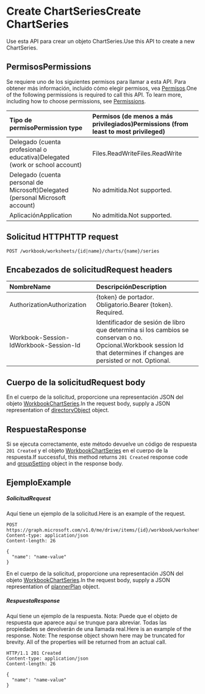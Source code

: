 # <a name="create-chartseries"></a><span data-ttu-id="5d26a-101">Create ChartSeries</span><span class="sxs-lookup"><span data-stu-id="5d26a-101">Create ChartSeries</span></span>

<span data-ttu-id="5d26a-102">Use esta API para crear un objeto ChartSeries.</span><span class="sxs-lookup"><span data-stu-id="5d26a-102">Use this API to create a new ChartSeries.</span></span>
## <a name="permissions"></a><span data-ttu-id="5d26a-103">Permisos</span><span class="sxs-lookup"><span data-stu-id="5d26a-103">Permissions</span></span>
<span data-ttu-id="5d26a-p101">Se requiere uno de los siguientes permisos para llamar a esta API. Para obtener más información, incluido cómo elegir permisos, vea [Permisos](../../../concepts/permissions_reference.md).</span><span class="sxs-lookup"><span data-stu-id="5d26a-p101">One of the following permissions is required to call this API. To learn more, including how to choose permissions, see [Permissions](../../../concepts/permissions_reference.md).</span></span>

|<span data-ttu-id="5d26a-106">Tipo de permiso</span><span class="sxs-lookup"><span data-stu-id="5d26a-106">Permission type</span></span>      | <span data-ttu-id="5d26a-107">Permisos (de menos a más privilegiados)</span><span class="sxs-lookup"><span data-stu-id="5d26a-107">Permissions (from least to most privileged)</span></span>              |
|:--------------------|:---------------------------------------------------------|
|<span data-ttu-id="5d26a-108">Delegado (cuenta profesional o educativa)</span><span class="sxs-lookup"><span data-stu-id="5d26a-108">Delegated (work or school account)</span></span> | <span data-ttu-id="5d26a-109">Files.ReadWrite</span><span class="sxs-lookup"><span data-stu-id="5d26a-109">Files.ReadWrite</span></span>    |
|<span data-ttu-id="5d26a-110">Delegado (cuenta personal de Microsoft)</span><span class="sxs-lookup"><span data-stu-id="5d26a-110">Delegated (personal Microsoft account)</span></span> | <span data-ttu-id="5d26a-111">No admitida.</span><span class="sxs-lookup"><span data-stu-id="5d26a-111">Not supported.</span></span>    |
|<span data-ttu-id="5d26a-112">Aplicación</span><span class="sxs-lookup"><span data-stu-id="5d26a-112">Application</span></span> | <span data-ttu-id="5d26a-113">No admitida.</span><span class="sxs-lookup"><span data-stu-id="5d26a-113">Not supported.</span></span> |

## <a name="http-request"></a><span data-ttu-id="5d26a-114">Solicitud HTTP</span><span class="sxs-lookup"><span data-stu-id="5d26a-114">HTTP request</span></span>
<!-- { "blockType": "ignored" } -->
```http
POST /workbook/worksheets/{id|name}/charts/{name}/series

```
## <a name="request-headers"></a><span data-ttu-id="5d26a-115">Encabezados de solicitud</span><span class="sxs-lookup"><span data-stu-id="5d26a-115">Request headers</span></span>
| <span data-ttu-id="5d26a-116">Nombre</span><span class="sxs-lookup"><span data-stu-id="5d26a-116">Name</span></span>       | <span data-ttu-id="5d26a-117">Descripción</span><span class="sxs-lookup"><span data-stu-id="5d26a-117">Description</span></span>|
|:---------------|:----------|
| <span data-ttu-id="5d26a-118">Authorization</span><span class="sxs-lookup"><span data-stu-id="5d26a-118">Authorization</span></span>  | <span data-ttu-id="5d26a-p102">{token} de portador. Obligatorio.</span><span class="sxs-lookup"><span data-stu-id="5d26a-p102">Bearer {token}. Required.</span></span> |
| <span data-ttu-id="5d26a-121">Workbook-Session-Id</span><span class="sxs-lookup"><span data-stu-id="5d26a-121">Workbook-Session-Id</span></span>  | <span data-ttu-id="5d26a-p103">Identificador de sesión de libro que determina si los cambios se conservan o no. Opcional.</span><span class="sxs-lookup"><span data-stu-id="5d26a-p103">Workbook session Id that determines if changes are persisted or not. Optional.</span></span>|

## <a name="request-body"></a><span data-ttu-id="5d26a-124">Cuerpo de la solicitud</span><span class="sxs-lookup"><span data-stu-id="5d26a-124">Request body</span></span>
<span data-ttu-id="5d26a-125">En el cuerpo de la solicitud, proporcione una representación JSON del objeto [WorkbookChartSeries](../resources/chartseries.md).</span><span class="sxs-lookup"><span data-stu-id="5d26a-125">In the request body, supply a JSON representation of [directoryObject](../resources/chartseries.md) object.</span></span>

## <a name="response"></a><span data-ttu-id="5d26a-126">Respuesta</span><span class="sxs-lookup"><span data-stu-id="5d26a-126">Response</span></span>

<span data-ttu-id="5d26a-127">Si se ejecuta correctamente, este método devuelve un código de respuesta `201 Created` y el objeto [WorkbookChartSeries](../resources/chartseries.md) en el cuerpo de la respuesta.</span><span class="sxs-lookup"><span data-stu-id="5d26a-127">If successful, this method returns `201 Created` response code and [groupSetting](../resources/chartseries.md) object in the response body.</span></span>

## <a name="example"></a><span data-ttu-id="5d26a-128">Ejemplo</span><span class="sxs-lookup"><span data-stu-id="5d26a-128">Example</span></span>
##### <a name="request"></a><span data-ttu-id="5d26a-129">Solicitud</span><span class="sxs-lookup"><span data-stu-id="5d26a-129">Request</span></span>
<span data-ttu-id="5d26a-130">Aquí tiene un ejemplo de la solicitud.</span><span class="sxs-lookup"><span data-stu-id="5d26a-130">Here is an example of the request.</span></span>
<!-- {
  "blockType": "request",
  "name": "create_chartseries_from_chart"
}-->
```http
POST https://graph.microsoft.com/v1.0/me/drive/items/{id}/workbook/worksheets/{id|name}/charts/{name}/series
Content-type: application/json
Content-length: 26

{
  "name": "name-value"
}
```
<span data-ttu-id="5d26a-131">En el cuerpo de la solicitud, proporcione una representación JSON del objeto [WorkbookChartSeries](../resources/chartseries.md).</span><span class="sxs-lookup"><span data-stu-id="5d26a-131">In the request body, supply a JSON representation of [plannerPlan](../resources/chartseries.md) object.</span></span>
##### <a name="response"></a><span data-ttu-id="5d26a-132">Respuesta</span><span class="sxs-lookup"><span data-stu-id="5d26a-132">Response</span></span>
<span data-ttu-id="5d26a-p104">Aquí tiene un ejemplo de la respuesta. Nota: Puede que el objeto de respuesta que aparece aquí se trunque para abreviar. Todas las propiedades se devolverán de una llamada real.</span><span class="sxs-lookup"><span data-stu-id="5d26a-p104">Here is an example of the response. Note: The response object shown here may be truncated for brevity. All of the properties will be returned from an actual call.</span></span>
<!-- {
  "blockType": "response",
  "truncated": true,
  "@odata.type": "microsoft.graph.workbookChartSeries"
} -->
```http
HTTP/1.1 201 Created
Content-type: application/json
Content-length: 26

{
  "name": "name-value"
}
```

<!-- uuid: 8fcb5dbc-d5aa-4681-8e31-b001d5168d79
2015-10-25 14:57:30 UTC -->
<!-- {
  "type": "#page.annotation",
  "description": "Create ChartSeries",
  "keywords": "",
  "section": "documentation",
  "tocPath": ""
}-->